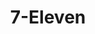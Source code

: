 ---
title: "7-Eleven"
url: /cagayan-de-oro-city/7-eleven-rodolfo-n-pelaez-boulevard/
shop: convenience
---